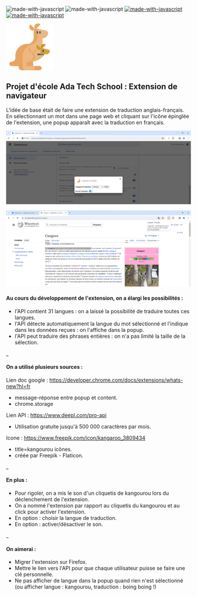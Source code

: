 ![made-with-javascript](https://img.shields.io/badge/Made%20with-HTML-326996.svg)
![made-with-javascript](https://img.shields.io/badge/Made%20with-CSS-326996.svg)
[![made-with-javascript](https://img.shields.io/badge/Made%20with-JavaScript-326996.svg)](https://www.javascript.com)
[![made-with-javascript](https://img.shields.io/badge/Made%20with-JSON-326996.svg)](http://www.json.org/json-fr.html)

![My Image](kangaroo.png)
## Projet d'école Ada Tech School : Extension de navigateur

L'idée de base était de faire une extension de traduction anglais-français. 
En sélectionnant un mot dans une page web et cliquant sur l'icône épinglée de l'extension, une popup apparaît avec la traduction en français.

![My Image](Img_options.png)

![My Image](Img_utilisation.png)

#### Au cours du développement de l'extension, on a élargi les possibilités :
- l'API contient 31 langues : on a laissé la possibilité de traduire toutes ces langues.
- l'API détecte automatiquement la langue du mot sélectionné et l'indique dans les données reçues : on l'affiche dans la popup.
- l'API peut traduire des phrases entières : on n'a pas limité la taille de la sélection.

_

#### On a utilisé plusieurs sources : 

Lien doc google : https://developer.chrome.com/docs/extensions/whats-new?hl=fr
- message-réponse entre popup et content.
- chrome.storage

Lien API : https://www.deepl.com/pro-api
- Utilisation gratuite jusqu'à 500 000 caractères par mois.

Icone : https://www.freepik.com/icon/kangaroo_3809434
- title=kangourou icônes.
- créée par Freepik - Flaticon.

_

#### En plus :
- Pour rigoler, on a mis le son d'un cliquetis de kangourou lors du déclenchement de l'extension.
- On a nommé l'extension par rapport au cliquetis du kangourou et au click pour activer l'extension.
- En option : choisir la langue de traduction.
- En option : activer/désactiver le son.

_

#### On aimerai :
- Migrer l'extension sur Firefox.
- Mettre le lien vers l'API pour que chaque utilisateur puisse se faire une clé personnelle.
- Ne pas afficher de langue dans la popup quand rien n'est sélectionné (ou afficher langue : kangourou, traduction : boing boing !)



